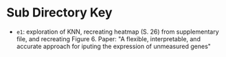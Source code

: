 # Sub Directory Key

* ```e1```: exploration of KNN, recreating heatmap (S. 26) from supplementary file, and recreating Figure 6. Paper: "A flexible, interpretable, and accurate approach for iputing the expression of unmeasured genes"  
